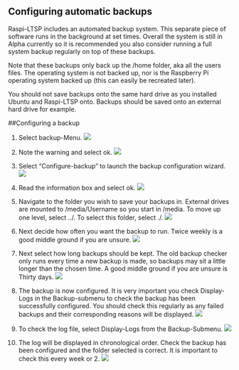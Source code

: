 Configuring automatic backups
-----------------------------

Raspi-LTSP includes an automated backup system. This separate piece of
software runs in the background at set times. Overall the system is
still in Alpha currently so it is recommended you also consider running
a full system backup regularly on top of these backups.

Note that these backups only back up the /home folder, aka all the users
files. The operating system is not backed up, nor is the Raspberry Pi
operating system backed up (this can easily be recreated later).

You should not save backups onto the same hard drive as you installed
Ubuntu and Raspi-LTSP onto. Backups should be saved onto an external
hard drive for example.

##Configuring a backup

1.  Select backup-Menu. ![](../images/image57.jpeg)

2.  Note the warning and select ok. ![](../images/image58.jpeg)

3.  Select “Configure-backup” to launch the backup configuration wizard.
    ![](../images/image59.jpeg)

4.  Read the information box and select ok. ![](../images/image60.jpeg)

5.  Navigate to the folder you wish to save your backups in. External
    drives are mounted to /media/Username so you start in /media. To
    move up one level, select ../. To select this folder, select ./.
    ![](../images/image61.jpeg)

6.  Next decide how often you want the backup to run. Twice weekly is a
    good middle ground if you are unsure. ![](../images/image62.jpeg)

7.  Next select how long backups should be kept. The old backup checker
    only runs every time a new backup is made, so backups may sit a
    little longer than the chosen time. A good middle ground if you are
    unsure is Thirty days. ![](../images/image63.jpeg)

8.  The backup is now configured. It is very important you check
    Display-Logs in the Backup-submenu to check the backup has been
    successfully configured. You should check this regularly as any
    failed backups and their corresponding reasons will be displayed.
    ![](../images/image64.jpeg)

9.  To check the log file, select Display-Logs from the Backup-Submenu.
    ![](../images/image65.jpeg)

10. The log will be displayed in chronological order. Check the backup
    has been configured and the folder selected is correct. It is
    important to check this every week or 2.
    ![](../images/image66.jpeg)

